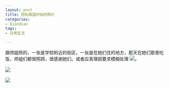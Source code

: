 ```yaml
---
layout: post
title: 刚到美国时拍的照片
categories:
- Diandian
tags:
- 日常生活

---
```

跟师姐照的，一张是学校附近的街区，一张是在她们住的地方，那天在她们那里吃饭，师姐们都很照顾，很感谢她们。或者应真理部要求模糊处理
<img src="http://m3.img.srcdd.com/farm2/188/BB671C24B20384794AD30F367BFBF5BC_50_50.GIF" />。
<br />
<br />
<img src="http://m1.img.srcdd.com/farm4/d/2012/0627/10/55556A7EC1616B490FB787AB9789427D_B500_900_500_375.JPEG" />
<br />
<br />
<img src="http://m2.img.srcdd.com/farm4/d/2012/0627/10/35807D569AB3F7EF9A5AC831B05BE586_B500_900_500_375.JPEG" />
<br />